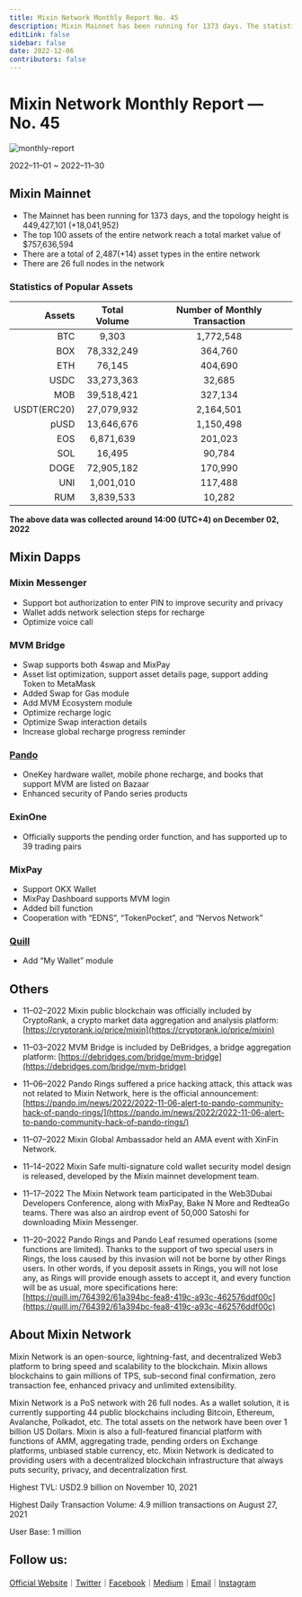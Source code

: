 ```yaml
---
title: Mixin Network Monthly Report No. 45
description: Mixin Mainnet has been running for 1373 days. The statistics of popular assets are listed. Ecosystem development, with MVM Bridge, Pando, Mixpay, Quill and other news and events are listed.
editLink: false
sidebar: false
date: 2022-12-06
contributors: false
---
```


# Mixin Network Monthly Report — No. 45

![monthly-report](./monthly-45.png)

2022–11–01 ~ 2022–11–30

## Mixin Mainnet

- The Mainnet has been running for 1373 days, and the topology height is 449,427,101 (+18,041,952)
- The top 100 assets of the entire network reach a total market value of $757,636,594
- There are a total of 2,487(+14) asset types in the entire network
- There are 26 full nodes in the network

### Statistics of Popular Assets

| Assets     | Total Volume | Number of Monthly Transaction |
|----------:|:----------------------:|:---------:|
| BTC        | 9,303                  |	1,772,548 | 
| BOX	       | 78,332,249             | 364,760   |
| ETH      	 | 76,145               	| 404,690   |
| USDC       | 33,273,363	            | 32,685    |
| MOB        | 39,518,421             |	327,134   |
| USDT(ERC20)| 27,079,932           	| 2,164,501 |
| pUSD	     | 13,646,676	            | 1,150,498 |
| EOS        | 6,871,639            	| 201,023   |
| SOL	       | 16,495	                | 90,784    |
| DOGE	     | 72,905,182	            | 170,990   |
| UNI        | 1,001,010	            | 117,488   |
| RUM        | 3,839,533            	| 10,282    |
  **The above data was collected around 14:00 (UTC+4) on December 02, 2022**

## Mixin Dapps

### Mixin Messenger

- Support bot authorization to enter PIN to improve security and privacy
- Wallet adds network selection steps for recharge
- Optimize voice call

### MVM Bridge

- Swap supports both 4swap and MixPay
- Asset list optimization, support asset details page, support adding Token to MetaMask
- Added Swap for Gas module
- Add MVM Ecosystem module
- Optimize recharge logic
- Optimize Swap interaction details
- Increase global recharge progress reminder

### [Pando](https://pando.im/)

- OneKey hardware wallet, mobile phone recharge, and books that support MVM are listed on Bazaar
- Enhanced security of Pando series products

### ExinOne

- Officially supports the pending order function, and has supported up to 39 trading pairs

### MixPay

- Support OKX Wallet
- MixPay Dashboard supports MVM login
- Added bill function
- Cooperation with “EDNS”, “TokenPocket”, and “Nervos Network”

### [Quill](https://quill.im/)

- Add “My Wallet” module

## Others

- 11–02–2022
Mixin public blockchain was officially included by CryptoRank, a crypto market data aggregation and analysis platform: [https://cryptorank.io/price/mixin](https://cryptorank.io/price/mixin)

- 11–03–2022
MVM Bridge is included by DeBridges, a bridge aggregation platform: [https://debridges.com/bridge/mvm-bridge](https://debridges.com/bridge/mvm-bridge)

- 11–06–2022
Pando Rings suffered a price hacking attack, this attack was not related to Mixin Network, here is the official announcement: [https://pando.im/news/2022/2022-11-06-alert-to-pando-community-hack-of-pando-rings/](https://pando.im/news/2022/2022-11-06-alert-to-pando-community-hack-of-pando-rings/)

- 11–07–2022
Mixin Global Ambassador held an AMA event with XinFin Network.

- 11–14–2022
Mixin Safe multi-signature cold wallet security model design is released, developed by the Mixin mainnet development team.

- 11–17–2022
The Mixin Network team participated in the Web3Dubai Developers Conference, along with MixPay, Bake N More and RedteaGo teams. There was also an airdrop event of 50,000 Satoshi for downloading Mixin Messenger.

- 11–20–2022
Pando Rings and Pando Leaf resumed operations (some functions are limited). Thanks to the support of two special users in Rings, the loss caused by this invasion will not be borne by other Rings users. In other words, if you deposit assets in Rings, you will not lose any, as Rings will provide enough assets to accept it, and every function will be as usual, more specifications here: [https://quill.im/764392/61a394bc-fea8-419c-a93c-462576ddf00c](https://quill.im/764392/61a394bc-fea8-419c-a93c-462576ddf00c)
  
## About Mixin Network

Mixin Network is an open-source, lightning-fast, and decentralized Web3 platform to bring speed and scalability to the blockchain. Mixin allows blockchains to gain millions of TPS, sub-second final confirmation, zero transaction fee, enhanced privacy and unlimited extensibility.

Mixin Network is a PoS network with 26 full nodes. As a wallet solution, it is currently supporting 44 public blockchains including Bitcoin, Ethereum, Avalanche, Polkadot, etc. The total assets on the network have been over 1 billion US Dollars. Mixin is also a full-featured financial platform with functions of AMM, aggregating trade, pending orders on Exchange platforms, unbiased stable currency, etc. Mixin Network is dedicated to providing users with a decentralized blockchain infrastructure that always puts security, privacy, and decentralization first.

Highest TVL: USD2.9 billion on November 10, 2021

Highest Daily Transaction Volume: 4.9 million transactions on August 27, 2021

User Base: 1 million

## Follow us:

[Official Website](https://mixin.one/)｜[Twitter](https://twitter.com/Mixin_Network)｜[Facebook](https://www.facebook.com/MixinNetwork)｜[Medium](https://medium.com/mixinnetwork)｜[Email](contact@mixin.one)｜[Instagram](https://instagram.com/mixinnetwork)

